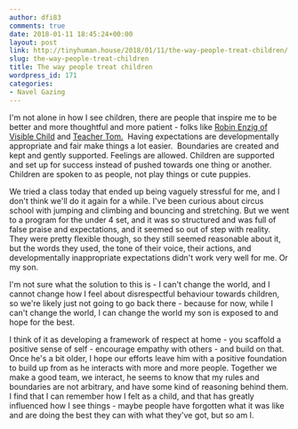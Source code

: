```yaml
---
author: dfi83
comments: true
date: 2018-01-11 18:45:24+00:00
layout: post
link: http://tinyhuman.house/2018/01/11/the-way-people-treat-children/
slug: the-way-people-treat-children
title: The way people treat children
wordpress_id: 171
categories:
- Navel Gazing
---
```


I'm not alone in how I see children, there are people that inspire me to be better and more thoughtful and more patient - folks like [Robin Enzig of Visible Child](https://visiblechild.wordpress.com/) and [Teacher Tom.](https://teachertomsblog.blogspot.com/)  Having expectations are developmentally appropriate and fair make things a lot easier.  Boundaries are created and kept and gently supported. Feelings are allowed. Children are supported and set up for success instead of pushed towards one thing or another. Children are spoken to as people, not play things or cute puppies.

We tried a class today that ended up being vaguely stressful for me, and I don't think we'll do it again for a while. I've been curious about circus school with jumping and climbing and bouncing and stretching. But we went to a program for the under 4 set, and it was so structured and was full of false praise and expectations, and it seemed so out of step with reality. They were pretty flexible though, so they still seemed reasonable about it, but the words they used, the tone of their voice, their actions, and developmentally inappropriate expectations didn't work very well for me. Or my son.

I'm not sure what the solution to this is - I can't change the world, and I cannot change how I feel about disrespectful behaviour towards children, so we're likely just not going to go back there - because for now, while I can't change the world, I can change the world my son is exposed to and hope for the best.

I think of it as developing a framework of respect at home - you scaffold a positive sense of self - encourage empathy with others - and build on that. Once he's a bit older, I hope our efforts leave him with a positive foundation to build up from as he interacts with more and more people. Together we make a good team, we interact, he seems to know that my rules and boundaries are not arbitrary, and have some kind of reasoning behind them. I find that I can remember how I felt as a child, and that has greatly influenced how I see things - maybe people have forgotten what it was like and are doing the best they can with what they've got, but so am I.
